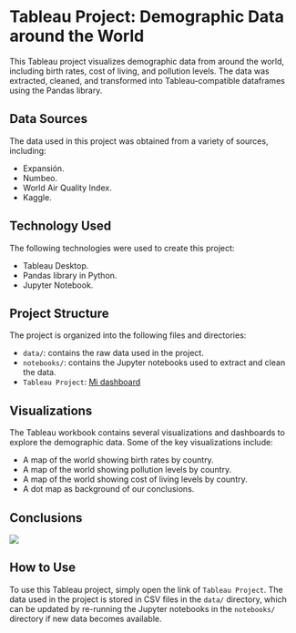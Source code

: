 # Tableau Project: Demographic Data around the World

This Tableau project visualizes demographic data from around the world, including birth rates, cost of living, and pollution levels. The data was extracted, cleaned, and transformed into Tableau-compatible dataframes using the Pandas library.

## Data Sources

The data used in this project was obtained from a variety of sources, including:

- Expansión.
- Numbeo.
- World Air Quality Index.
- Kaggle.

## Technology Used

The following technologies were used to create this project:

- Tableau Desktop.
- Pandas library in Python.
- Jupyter Notebook.

## Project Structure

The project is organized into the following files and directories:

- `data/`: contains the raw data used in the project.
- `notebooks/`: contains the Jupyter notebooks used to extract and clean the data.
- `Tableau Project`: [Mi dashboard](https://public.tableau.com/app/profile/paula.elizagarate.novoa/viz/Proyecto_16757152811950/CostedeVida?publish=yes)

## Visualizations

The Tableau workbook contains several visualizations and dashboards to explore the demographic data. Some of the key visualizations include:

- A map of the world showing birth rates by country.
- A map of the world showing pollution levels by country.
- A map of the world showing cost of living levels by country.
- A dot map as background of our conclusions. 

## Conclusions

![](/Users/paulaelizagarate/Proyecto-Visualizaci-n-Tableau/images/conclusion.png)


## How to Use

To use this Tableau project, simply open the link of `Tableau Project`. The data used in the project is stored in CSV files in the `data/` directory, which can be updated by re-running the Jupyter notebooks in the `notebooks/` directory if new data becomes available.

